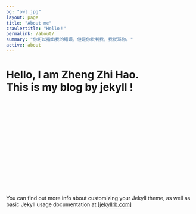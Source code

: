 ```yaml
---
bg: "owl.jpg"
layout: page
title: "About me"
crawlertitle: "Hello！"
permalink: /about/
summary: "你可以指出我的错误，但是你批判我，我就骂你。"
active: about
---
```


<h1> Hello, I am Zheng Zhi Hao.<br>This is my blog by jekyll !</h1>
<br>
<br>
<br>
<br>
<br>
<br>
<br>
<br>
<br>
<br>
<br>
<br>
<br>
<br>
<p>You can find out more info about customizing your Jekyll theme, as well as basic Jekyll usage documentation at <a href="http://jekyllrb.com/">[jekyllrb.com] </a></p>
<link rel="stylesheet" type="text/css" href="/pure-css3-elephant-animation/css/styles.css">
<body>
<div class="ele-container">
  <div class="ele-wrapper">
	<div class="ele-tail"></div>
	<div class="ele-body">
	  <div class="ele-head">
		<div class="ele-eyebrows"></div>
		<div class="ele-eyes"></div>
		<div class="ele-mouth"></div>
		<div class="ele-fang-front"></div>
		<div class="ele-fang-back"></div>
		<div class="ele-ear"></div>
	  </div>
	</div>
	<div class="ele-leg-1 ele-leg-back">
	  <div class="ele-foot"></div>
	</div>
	<div class="ele-leg-2 ele-leg-front">
	  <div class="ele-foot"></div>
	</div>
	<div class="ele-leg-3 ele-leg-back">
	  <div class="ele-foot"></div>
	</div>
	<div class="ele-leg-4 ele-leg-front">
	  <div class="ele-foot"></div>
	</div>
  </div>
</div>

</body>

